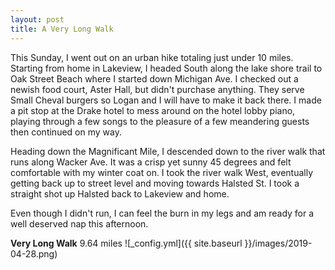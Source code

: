 ```yaml
---
layout: post
title: A Very Long Walk
---
```


This Sunday, I went out on an urban hike totaling just under 10 miles. Starting from home in Lakeview, I headed South along the lake shore trail to Oak Street Beach where I started down Michigan Ave. I checked out a newish food court, Aster Hall, but didn't purchase anything. They serve Small Cheval burgers so Logan and I will have to make it back there. I made a pit stop at the Drake hotel to mess around on the hotel lobby piano, playing through a few songs to the pleasure of a few meandering guests then continued on my way.

Heading down the Magnificant Mile, I descended down to the river walk that runs along Wacker Ave. It was a crisp yet sunny 45 degrees and felt comfortable with my winter coat on. I took the river walk West, eventually getting back up to street level and moving towards Halsted St. I took a straight shot up Halsted back to Lakeview and home.

Even though I didn't run, I can feel the burn in my legs and am ready for a well deserved nap this afternoon.

**Very Long Walk** 9.64 miles
![_config.yml]({{ site.baseurl }}/images/2019-04-28.png)

